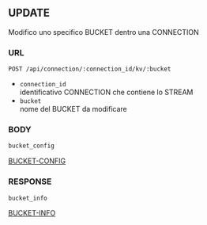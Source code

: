## UPDATE

Modifico uno specifico BUCKET dentro una CONNECTION


### URL

```
POST /api/connection/:connection_id/kv/:bucket
```

- `connection_id`  
identificativo CONNECTION che contiene lo STREAM
- `bucket`  
nome del BUCKET da modificare


### BODY

```typescript
bucket_config
```

[BUCKET-CONFIG](./def/bucket-config.md)


### RESPONSE

```
bucket_info
```

[BUCKET-INFO](./def/bucket-info.md)

